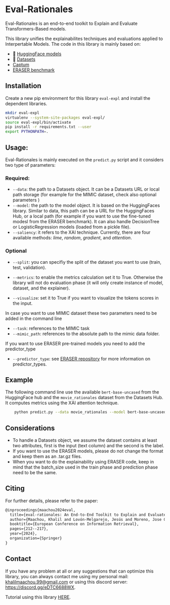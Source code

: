 # Eval-Rationales

Eval-Rationales is an end-to-end toolkit to Explain and Evaluate Transformers-Based models.

This library unifies the explainabilites techniques and evaluations applied to Interpertable Models. The code in this library is mainly based on:
- 🤗 [HuggingFace models](https://huggingface.co/models)
- 🤗 [Datasets](https://huggingface.co/datasets)
- [Captum](https://captum.ai/)
- [ERASER benchmark](https://github.com/successar/Eraser-Benchmark-Baseline-Models/tree/master)

## Installation

Create a new pip environment for this library `eval-expl` and install the dependent libraries.

```bash
mkdir eval-expl
virtualenv --system-site-packages eval-expl/
source eval-expl/bin/activate
pip install -r requirements.txt --user
export PYTHONPATH=.
```
## Usage:

Eval-Rationales is mainly executed on the `predict.py` script and it considers two type of parameters:


### Required: 
- `--data`: the path to a Datasets object. It can be a Datasets URL or local path storage (for example for the MIMIC dataset, check also optional parameters )
- `--model`: the path to the model object. It is based on the HuggingFaces library. Similar to data, this path can be a URL for the HuggingFaces Hub, or a local path (for example if you want to use the fine-tuned modesl from the ERASER benchmark). It can also handle DecisionTree or LogisticRegression models (loaded from a pickle file).
- `--saliency`: it refers to the XAI technique. Currently, there are four available methods: *lime*, *random*, *gradient*, and *attention*.

### Optional
- `--split`: you can specifiy the split of the dataset you want to use (train, test, validation).

- `--metrics`: to enable the metrics calculation set it to True. Otherwise the library will not do evaluation phase (it will only create instance of model, dataset, and the explainer).
- `--visualize`: set it to True if you want to visualize the tokens scores in the input.

In case you want to use MIMIC dataset these two parameters need to be added in the command line
- `--task`: references to the MIMIC task
- `--mimic_path`:  references to the absolute path to the mimic data folder.

If you want to use ERASER pre-trained models you need to add the predictor_type
- `--predictor_type`: see [ERASER repository](https://github.com/successar/Eraser-Benchmark-Baseline-Models/tree/master) for more information on predictor_types.

  
  


## Example
The following command line use the available `bert-base-uncased` from the HuggingFace hub and the `movie_rationales` dataset from the Datasets Hub. It computes metrics using the XAI attention technique.

```bash
    python predict.py --data movie_rationales --model bert-base-uncased --saliency attention
```


## Considerations
- To handle a Datasets object, we assume the dataset contains at least two attributes, first is the input (text column) and the second is the label.
- If you want to use the ERASER models, please do not change the format and keep them as an .tar.gz files.
- When you want to do the explainability using ERASER code, keep in mind that the batch_size used in the train phase and prediction phase need to be the same.

## Citing
For further details, please refer to the paper:
```tex
@inproceedings{maachou2024eval,
  title={eval-rationales: An End-to-End Toolkit to Explain and Evaluate Transformers-Based Models},
  author={Maachou, Khalil and Lovón-Melgarejo, Jesús and Moreno, Jose G and Tamine, Lynda},
  booktitle={European Conference on Information Retrieval},
  pages={212--217},
  year={2024},
  organization={Springer}
}
```


## Contact
If you have any problem at all or any suggestions that can optimize this library, you can always contact me using my personal mail: khalilmaachou.99@gmail.com or using this discord server: https://discord.gg/eDTC6688WX.

Tutorial using this library [HERE](https://youtu.be/3M1MJPhmMQE).
